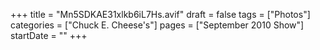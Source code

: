 +++
title = "Mn5SDKAE31xlkb6iL7Hs.avif"
draft = false
tags = ["Photos"]
categories = ["Chuck E. Cheese's"]
pages = ["September 2010 Show"]
startDate = ""
+++
